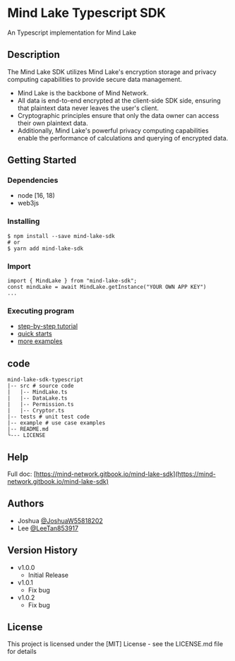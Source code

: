# Mind Lake Typescript SDK

An Typescript implementation for Mind Lake

## Description

The Mind Lake SDK utilizes Mind Lake's encryption storage and privacy computing capabilities to provide secure data management. 
* Mind Lake is the backbone of Mind Network. 
* All data is end-to-end encrypted at the client-side SDK side, ensuring that plaintext data never leaves the user's client. 
* Cryptographic principles ensure that only the data owner can access their own plaintext data. 
* Additionally, Mind Lake's powerful privacy computing capabilities enable the performance of calculations and querying of encrypted data.

## Getting Started

### Dependencies

* node [16, 18)
* web3js

### Installing

```
$ npm install --save mind-lake-sdk
# or
$ yarn add mind-lake-sdk
```

### Import 
```
import { MindLake } from "mind-lake-sdk";
const mindLake = await MindLake.getInstance("YOUR OWN APP KEY")
...
```

### Executing program
* [step-by-step tutorial](/tutorial/README.md)
* [quick starts](https://mind-network.gitbook.io/mind-lake-sdk/get-started)
* [more examples](https://mind-network.gitbook.io/mind-lake-sdk/use-cases)


## code
```
mind-lake-sdk-typescript
|-- src # source code
|   |-- MindLake.ts
|   |-- DataLake.ts
|   |-- Permission.ts
|   |-- Cryptor.ts
|-- tests # unit test code
|-- example # use case examples
|-- README.md
└--- LICENSE

```

## Help

Full doc: [https://mind-network.gitbook.io/mind-lake-sdk](https://mind-network.gitbook.io/mind-lake-sdk) 

## Authors
* Joshua [@JoshuaW55818202](https://twitter.com/JoshuaW55818202)
* Lee [@LeeTan853917](https://twitter.com/LeeTan853917)

## Version History

* v1.0.0
    * Initial Release
* v1.0.1
    * Fix bug
* v1.0.2
    * Fix bug    

## License

This project is licensed under the [MIT] License - see the LICENSE.md file for details
